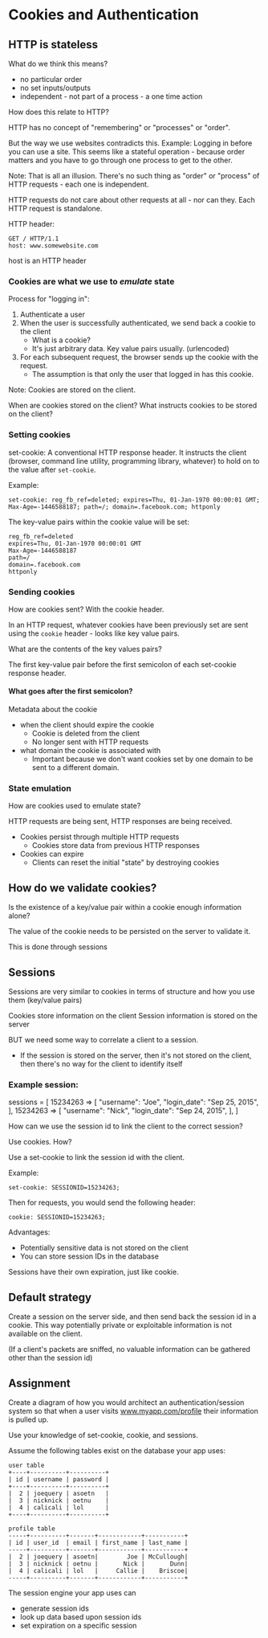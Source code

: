 Cookies and Authentication
==========================

HTTP is stateless
-----------------

What do we think this means?

* no particular order
* no set inputs/outputs
* independent - not part of a process - a one time action

How does this relate to HTTP?

HTTP has no concept of "remembering" or "processes" or "order".

But the way we use websites contradicts this.
Example: Logging in before you can use a site.
This seems like a stateful operation - because order matters and
you have to go through one process to get to the other.

Note: That is all an illusion. There's no such thing as "order" or "process" of
HTTP requests - each one is independent.


HTTP requests do not care about other requests at all - nor can they.
Each HTTP request is standalone.

HTTP header:

    GET / HTTP/1.1
    host: www.somewebsite.com

host is an HTTP header

### Cookies are what we use to *emulate* state

Process for "logging in":

1. Authenticate a user
2. When the user is successfully authenticated, we send back a cookie to the
   client
    * What is a cookie?
    * It's just arbitrary data. Key value pairs usually. (urlencoded)
3. For each subsequent request, the browser sends up the cookie with the
request.
    * The assumption is that only the user that logged in has this cookie.

Note: Cookies are stored on the client.

When are cookies stored on the client? What instructs cookies to be stored on
the client?

### Setting cookies

set-cookie: A conventional HTTP response header. It instructs the client
(browser, command line utility, programming library, whatever) to hold on to the
value after `set-cookie`.

Example:

    set-cookie: reg_fb_ref=deleted; expires=Thu, 01-Jan-1970 00:00:01 GMT;
    Max-Age=-1446588187; path=/; domain=.facebook.com; httponly

The key-value pairs within the cookie value will be set:

    reg_fb_ref=deleted
    expires=Thu, 01-Jan-1970 00:00:01 GMT
    Max-Age=-1446588187
    path=/
    domain=.facebook.com
    httponly


### Sending cookies

How are cookies sent? With the cookie header.

In an HTTP request, whatever cookies have been previously set are sent using the
`cookie` header - looks like key value pairs.

What are the contents of the key values pairs?

The first key-value pair before the first semicolon of each set-cookie response
header.

#### What goes after the first semicolon?

Metadata about the cookie

* when the client should expire the cookie
    + Cookie is deleted from the client
    + No longer sent with HTTP requests
* what domain the cookie is associated with
    + Important because we don't want cookies set by one domain to be sent to a
      different domain.

### State emulation

How are cookies used to emulate state?

HTTP requests are being sent, HTTP responses are being received.

* Cookies persist through multiple HTTP requests
    + Cookies store data from previous HTTP responses
* Cookies can expire
    + Clients can reset the initial "state" by destroying cookies

How do we validate cookies?
---------------------------

Is the existence of a key/value pair within a cookie enough information alone?

The value of the cookie needs to be persisted on the server to validate it.

This is done through sessions

Sessions
--------

Sessions are very similar to cookies in terms of structure and how you use them
(key/value pairs)

Cookies store information on the client
Session information is stored on the server

BUT we need some way to correlate a client to a session.
* If the session is stored on the server, then it's not stored on the client,
  then there's no way for the client to identify itself

### Example session:

sessions = [
    15234263 => [
        "username": "Joe",
        "login_date": "Sep 25, 2015",
    ],
    15234263 => [
        "username": "Nick",
        "login_date": "Sep 24, 2015",
    ],
]

How can we use the session id to link the client to the correct session?

Use cookies. How?

Use a set-cookie to link the session id with the client.

Example:

    set-cookie: SESSIONID=15234263;

Then for requests, you would send the following header:

    cookie: SESSIONID=15234263;

Advantages:

* Potentially sensitive data is not stored on the client
* You can store session IDs in the database

Sessions have their own expiration, just like cookie.

Default strategy
----------------

Create a session on the server side, and then send back the session id in a
cookie. This way potentially private or exploitable information is not available
on the client.

(If a client's packets are sniffed, no valuable information can be gathered
other than the session id)

Assignment
----------

Create a diagram of how you would architect an authentication/session system so
that when a user visits www.myapp.com/profile their information is pulled up.

Use your knowledge of set-cookie, cookie, and sessions.

Assume the following tables exist on the database your app uses:

    user table
    +----+----------+----------+
    | id | username | password |
    +----+----------+----------+
    |  2 | joequery | asoetn   |
    |  3 | nicknick | oetnu    |
    |  4 | calicali | lol      |
    +----+----------+----------+

    profile table
    -----+----------+-------+------------+-----------+
    | id | user_id  | email | first_name | last_name |
    -----+----------+-------+------------+-----------+
    |  2 | joequery | asoetn|        Joe | McCullough|
    |  3 | nicknick | oetnu |       Nick |       Dunn|
    |  4 | calicali | lol   |     Callie |    Briscoe|
    -----+----------+-------+------------+-----------+

The session engine your app uses can

* generate session ids
* look up data based upon session ids
* set expiration on a specific session
